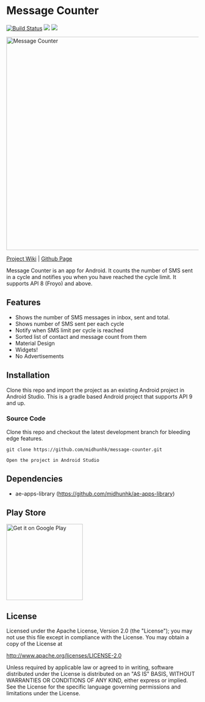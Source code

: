 Message Counter
===============
[![Build Status](https://travis-ci.org/midhunhk/message-counter.svg?branch=unicorn_r2)](https://travis-ci.org/midhunhk/message-counter) ![](https://img.shields.io/badge/version-3.2.1-008080.svg) ![](https://img.shields.io/badge/api-8+-FF9800.svg)

<img alt="Message Counter" src="https://github.com/midhunhk/message-counter/blob/master/docs/images/002.png" width="560"/>

[Project Wiki](https://github.com/midhunhk/message-counter/wiki) | [Github Page](http://midhunhk.github.io/message-counter)

Message Counter is an app for Android. It counts the number of SMS sent in a cycle and notifies you when you have reached the cycle limit. It supports API 8 (Froyo) and above.

## Features
- Shows the number of SMS messages in inbox, sent and total.
- Shows number of SMS sent per each cycle
- Notify when SMS limit per cycle is reached
- Sorted list of contact and message count from them
- Material Design
- Widgets!
- No Advertisements
 
## Installation
Clone this repo and import the project as an existing Android project in Android Studio. This is a gradle based Android project that supports API 9 and up.

### Source Code
Clone this repo and checkout the latest development branch for bleeding edge features.

```
git clone https://github.com/midhunhk/message-counter.git

Open the project in Android Studio
```
 
## Dependencies
 - ae-apps-library (https://github.com/midhunhk/ae-apps-library)

## Play Store

<a href="https://play.google.com/store/apps/details?id=com.ae.apps.messagecounter">
 <img alt="Get it on Google Play" width="200px" src="https://play.google.com/intl/en_us/badges/images/generic/en_badge_web_generic.png">
</a>
 
## License
 Licensed under the Apache License, Version 2.0 (the "License");
 you may not use this file except in compliance with the License.
 You may obtain a copy of the License at
  
 http://www.apache.org/licenses/LICENSE-2.0
  
 Unless required by applicable law or agreed to in writing, software
 distributed under the License is distributed on an "AS IS" BASIS,
 WITHOUT WARRANTIES OR CONDITIONS OF ANY KIND, either express or implied.
 See the License for the specific language governing permissions and
 limitations under the License.
